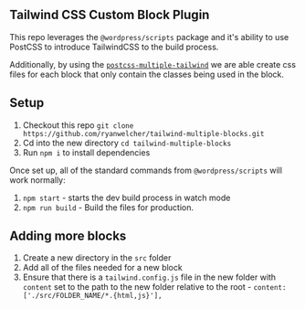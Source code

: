 ## Tailwind CSS Custom Block Plugin

This repo leverages the `@wordpress/scripts` package and it's ability to use PostCSS to introduce TailwindCSS to the build process.

Additionally, by using the [`postcss-multiple-tailwind`](https://www.npmjs.com/package/postcss-multiple-tailwind) we are able create css files for each block that only contain the classes being used in the block.


## Setup
1. Checkout this repo `git clone https://github.com/ryanwelcher/tailwind-multiple-blocks.git`
2. Cd into the new directory `cd tailwind-multiple-blocks`
3. Run `npm i` to install dependencies

Once set up, all of the standard commands from `@wordpress/scripts` will work normally:

1. `npm start` - starts the dev build process in watch mode
2. `npm run build` - Build the files for production.


## Adding more blocks

1. Create a new directory in the `src` folder
2. Add all of the files needed for a new block
3. Ensure that there is a `tailwind.config.js` file in the new folder with `content` set to the path to the new folder relative to the root - `content: ['./src/FOLDER_NAME/*.{html,js}'],`
